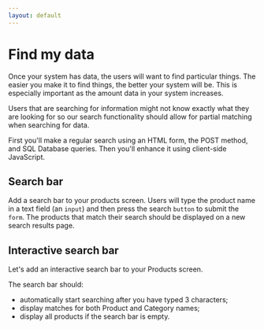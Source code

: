 ```yaml
---
layout: default
---
```


# Find my data

Once your system has data, the users will want to find particular things. The easier you make it to find things, the better your system will be. This is especially important as the amount data in your system increases.

Users that are searching for information might not know exactly what they are looking for so our search functionality should allow for partial matching when searching for data.

First you'll make a regular search using an HTML form, the POST method, and SQL Database queries. Then you'll enhance it using client-side JavaScript.

## Search bar

Add a search bar to your products screen. Users will type the product name in a text field (an `input`) and then press the search `button` to submit the `form`. The products that match their search should be displayed on a new search results page.

## Interactive search bar

Let's add an interactive search bar to your Products screen.

The search bar should:

* automatically start searching after you have typed 3 characters;
* display matches for both Product and Category names;
* display all products if the search bar is empty.
